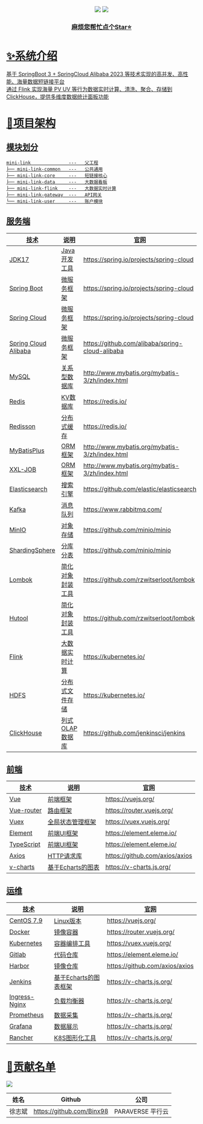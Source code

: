 <div align="center">
    <a href="https://github.com/Binx98/mini-link"><img src="https://img.shields.io/badge/后端-项目地址-yellow.svg?style=plasticr"></a>
    <a href="https://github.com/Binx98/mini-link-front"><img src="https://img.shields.io/badge/前端-项目地址-blueviolet.svg?style=plasticr"></a>
    <a href="" target="_blank">
    <br>
    <h3>麻烦您帮忙点个Star⭐</h3>
</div>

# ✨系统介绍

基于 SpringBoot 3 + SpringCloud Alibaba 2023 等技术实现的高并发、高性能、海量数据短链接平台
<br>
通过 Flink 实现海量 PV UV 等行为数据实时计算、清洗、聚合、存储到 ClickHouse，提供多维度数据统计面板功能
<br>

# 🚀项目架构

## 模块划分

```
mini-link              ---   父工程
├── mini-link-common   ---   公共通用
├── mini-link-core     ---   短链接核心
├── mini-link-data     ---   大数据看板
├── mini-link-flink    ---   大数据实时计算
├── mini-link-gateway  ---   API网关
└── mini-link-user     ---   账户模块
```

## 服务端

| 技术                   | 说明        | 官网                                              |
|----------------------|-----------|-------------------------------------------------|
| JDK17                | Java开发工具  | https://spring.io/projects/spring-cloud         |
| Spring Boot          | 微服务框架     | https://spring.io/projects/spring-cloud         |
| Spring Cloud         | 微服务框架     | https://spring.io/projects/spring-cloud         |
| Spring Cloud Alibaba | 微服务框架     | https://github.com/alibaba/spring-cloud-alibaba |
| MySQL                | 关系型数据库    | http://www.mybatis.org/mybatis-3/zh/index.html  |
| Redis                | KV数据库     | https://redis.io/                               |
| Redisson             | 分布式缓存     | https://redis.io/                               |
| MyBatisPlus          | ORM框架     | http://www.mybatis.org/mybatis-3/zh/index.html  |
| XXL-JOB              | ORM框架     | http://www.mybatis.org/mybatis-3/zh/index.html  |
| Elasticsearch        | 搜索引擎      | https://github.com/elastic/elasticsearch        |
| Kafka                | 消息队列      | https://www.rabbitmq.com/                       |
| MinIO                | 对象存储      | https://github.com/minio/minio                  |
| ShardingSphere       | 分库分表      | https://github.com/minio/minio                  |
| Lombok               | 简化对象封装工具  | https://github.com/rzwitserloot/lombok          |
| Hutool               | 简化对象封装工具  | https://github.com/rzwitserloot/lombok          |
| Flink                | 大数据实时计算   | https://kubernetes.io/                          |
| HDFS                 | 分布式文件存储   | https://kubernetes.io/                          |
| ClickHouse           | 列式OLAP数据库 | https://github.com/jenkinsci/jenkins            |

## 前端

| 技术         | 说明           | 官网                             |
|------------|--------------|--------------------------------|
| Vue        | 前端框架         | https://vuejs.org/             |
| Vue-router | 路由框架         | https://router.vuejs.org/      |
| Vuex       | 全局状态管理框架     | https://vuex.vuejs.org/        |
| Element    | 前端UI框架       | https://element.eleme.io/      |
| TypeScript | 前端UI框架       | https://element.eleme.io/      |
| Axios      | HTTP请求库      | https://github.com/axios/axios |
| v-charts   | 基于Echarts的图表 | https://v-charts.js.org/       |

## 运维

| 技术            | 说明             | 官网                             |
|---------------|----------------|--------------------------------|
| CentOS 7.9    | Linux版本        | https://vuejs.org/             |
| Docker        | 镜像容器           | https://router.vuejs.org/      |
| Kubernetes    | 容器编排工具         | https://vuex.vuejs.org/        |
| Gitlab        | 代码仓库           | https://element.eleme.io/      |
| Harbor        | 镜像仓库           | https://github.com/axios/axios |
| Jenkins       | 基于Echarts的图表框架 | https://v-charts.js.org/       |
| Ingress-Nginx | 负载均衡器          | https://v-charts.js.org/       |
| Prometheus    | 数据采集           | https://v-charts.js.org/       |
| Grafana       | 数据展示           | https://v-charts.js.org/       |
| Rancher       | K8S图形化工具       | https://v-charts.js.org/       |

# 🎉贡献名单

<a href="https://github.com/Binx98/QuickChat/graphs/contributors">
  <img src="https://contrib.rocks/image?repo=Binx98/mini-link" />
</a>

| 姓名  |               Github               |      公司       |
|:---:|:----------------------------------:|:-------------:|
| 徐志斌 |     https://github.com/Binx98      | PARAVERSE 平行云 |
